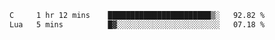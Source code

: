 
<!--START_SECTION:waka-->

```txt
C     1 hr 12 mins    ███████████████████████▒░   92.82 %
Lua   5 mins          █▓░░░░░░░░░░░░░░░░░░░░░░░   07.18 %
```

<!--END_SECTION:waka-->
